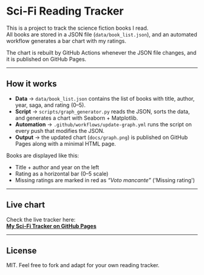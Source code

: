 # Sci-Fi Reading Tracker

This is a project to track the science fiction books I read.  
All books are stored in a JSON file (`data/book_list.json`), and an automated workflow generates a bar chart with my ratings.  

The chart is rebuilt by GitHub Actions whenever the JSON file changes, and it is published on GitHub Pages.

---

## How it works

- **Data** → `data/book_list.json` contains the list of books with title, author, year, saga, and rating (0–5).
- **Script** → `scripts/graph_generator.py` reads the JSON, sorts the data, and generates a chart with Seaborn + Matplotlib.
- **Automation** → `.github/workflows/update-graph.yml` runs the script on every push that modifies the JSON.
- **Output** → the updated chart (`docs/graph.png`) is published on GitHub Pages along with a minimal HTML page.


Books are displayed like this:

- Title + author and year on the left
- Rating as a horizontal bar (0–5 scale)
- Missing ratings are marked in red as *“Voto mancante”* ('Missing rating')

---

## Live chart

Check the live tracker here:  
**[My Sci-Fi Tracker on GitHub Pages](https://4l3b.github.io/scifi_books/)**

---

## License

MIT. Feel free to fork and adapt for your own reading tracker.
